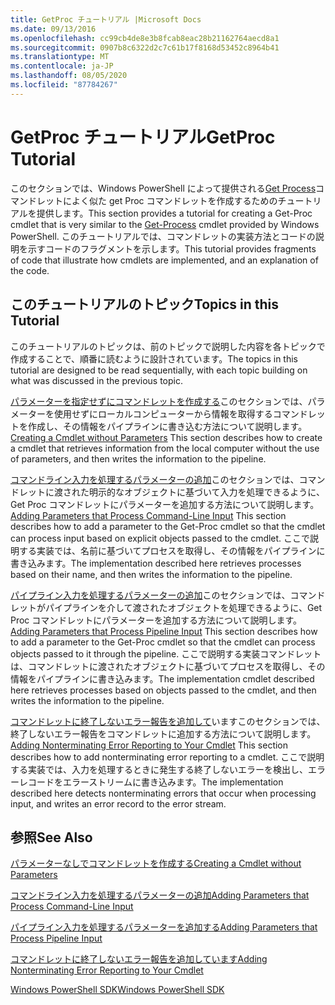 ```yaml
---
title: GetProc チュートリアル |Microsoft Docs
ms.date: 09/13/2016
ms.openlocfilehash: cc99cb4de8e3b8fcab8eac28b21162764aecd8a1
ms.sourcegitcommit: 0907b8c6322d2c7c61b17f8168d53452c8964b41
ms.translationtype: MT
ms.contentlocale: ja-JP
ms.lasthandoff: 08/05/2020
ms.locfileid: "87784267"
---
```

# <a name="getproc-tutorial"></a><span data-ttu-id="c8668-102">GetProc チュートリアル</span><span class="sxs-lookup"><span data-stu-id="c8668-102">GetProc Tutorial</span></span>

<span data-ttu-id="c8668-103">このセクションでは、Windows PowerShell によって提供される[Get Process](/powershell/module/Microsoft.PowerShell.Management/Get-Process)コマンドレットによく似た get Proc コマンドレットを作成するためのチュートリアルを提供します。</span><span class="sxs-lookup"><span data-stu-id="c8668-103">This section provides a tutorial for creating a Get-Proc cmdlet that is very similar to the [Get-Process](/powershell/module/Microsoft.PowerShell.Management/Get-Process) cmdlet provided by Windows PowerShell.</span></span> <span data-ttu-id="c8668-104">このチュートリアルでは、コマンドレットの実装方法とコードの説明を示すコードのフラグメントを示します。</span><span class="sxs-lookup"><span data-stu-id="c8668-104">This tutorial provides fragments of code that illustrate how cmdlets are implemented, and an explanation of the code.</span></span>

## <a name="topics-in-this-tutorial"></a><span data-ttu-id="c8668-105">このチュートリアルのトピック</span><span class="sxs-lookup"><span data-stu-id="c8668-105">Topics in this Tutorial</span></span>

<span data-ttu-id="c8668-106">このチュートリアルのトピックは、前のトピックで説明した内容を各トピックで作成することで、順番に読むように設計されています。</span><span class="sxs-lookup"><span data-stu-id="c8668-106">The topics in this tutorial are designed to be read sequentially, with each topic building on what was discussed in the previous topic.</span></span>

<span data-ttu-id="c8668-107">[パラメーターを指定せずにコマンドレットを作成する](./creating-a-cmdlet-without-parameters.md)このセクションでは、パラメーターを使用せずにローカルコンピューターから情報を取得するコマンドレットを作成し、その情報をパイプラインに書き込む方法について説明します。</span><span class="sxs-lookup"><span data-stu-id="c8668-107">[Creating a Cmdlet without Parameters](./creating-a-cmdlet-without-parameters.md) This section describes how to create a cmdlet that retrieves information from the local computer without the use of parameters, and then writes the information to the pipeline.</span></span>

<span data-ttu-id="c8668-108">[コマンドライン入力を処理するパラメーターの追加](./adding-parameters-that-process-command-line-input.md)このセクションでは、コマンドレットに渡された明示的なオブジェクトに基づいて入力を処理できるように、Get Proc コマンドレットにパラメーターを追加する方法について説明します。</span><span class="sxs-lookup"><span data-stu-id="c8668-108">[Adding Parameters that Process Command-Line Input](./adding-parameters-that-process-command-line-input.md) This section describes how to add a parameter to the Get-Proc cmdlet so that the cmdlet can process input based on explicit objects passed to the cmdlet.</span></span> <span data-ttu-id="c8668-109">ここで説明する実装では、名前に基づいてプロセスを取得し、その情報をパイプラインに書き込みます。</span><span class="sxs-lookup"><span data-stu-id="c8668-109">The implementation described here retrieves processes based on their name, and then writes the information to the pipeline.</span></span>

<span data-ttu-id="c8668-110">[パイプライン入力を処理するパラメーターの追加](./adding-parameters-that-process-pipeline-input.md)このセクションでは、コマンドレットがパイプラインを介して渡されたオブジェクトを処理できるように、Get Proc コマンドレットにパラメーターを追加する方法について説明します。</span><span class="sxs-lookup"><span data-stu-id="c8668-110">[Adding Parameters that Process Pipeline Input](./adding-parameters-that-process-pipeline-input.md) This section describes how to add a parameter to the Get-Proc cmdlet so that the cmdlet can process objects passed to it through the pipeline.</span></span> <span data-ttu-id="c8668-111">ここで説明する実装コマンドレットは、コマンドレットに渡されたオブジェクトに基づいてプロセスを取得し、その情報をパイプラインに書き込みます。</span><span class="sxs-lookup"><span data-stu-id="c8668-111">The implementation cmdlet described here retrieves processes based on objects passed to the cmdlet, and then writes the information to the pipeline.</span></span>

<span data-ttu-id="c8668-112">[コマンドレットに終了しないエラー報告を追加して](./adding-non-terminating-error-reporting-to-your-cmdlet.md)いますこのセクションでは、終了しないエラー報告をコマンドレットに追加する方法について説明します。</span><span class="sxs-lookup"><span data-stu-id="c8668-112">[Adding Nonterminating Error Reporting to Your Cmdlet](./adding-non-terminating-error-reporting-to-your-cmdlet.md) This section describes how to add nonterminating error reporting to a cmdlet.</span></span> <span data-ttu-id="c8668-113">ここで説明する実装では、入力を処理するときに発生する終了しないエラーを検出し、エラーレコードをエラーストリームに書き込みます。</span><span class="sxs-lookup"><span data-stu-id="c8668-113">The implementation described here detects nonterminating errors that occur when processing input, and writes an error record to the error stream.</span></span>

## <a name="see-also"></a><span data-ttu-id="c8668-114">参照</span><span class="sxs-lookup"><span data-stu-id="c8668-114">See Also</span></span>

[<span data-ttu-id="c8668-115">パラメーターなしでコマンドレットを作成する</span><span class="sxs-lookup"><span data-stu-id="c8668-115">Creating a Cmdlet without Parameters</span></span>](./creating-a-cmdlet-without-parameters.md)

[<span data-ttu-id="c8668-116">コマンドライン入力を処理するパラメーターの追加</span><span class="sxs-lookup"><span data-stu-id="c8668-116">Adding Parameters that Process Command-Line Input</span></span>](./adding-parameters-that-process-command-line-input.md)

[<span data-ttu-id="c8668-117">パイプライン入力を処理するパラメーターを追加する</span><span class="sxs-lookup"><span data-stu-id="c8668-117">Adding Parameters that Process Pipeline Input</span></span>](./adding-parameters-that-process-pipeline-input.md)

[<span data-ttu-id="c8668-118">コマンドレットに終了しないエラー報告を追加しています</span><span class="sxs-lookup"><span data-stu-id="c8668-118">Adding Nonterminating Error Reporting to Your Cmdlet</span></span>](./adding-non-terminating-error-reporting-to-your-cmdlet.md)

[<span data-ttu-id="c8668-119">Windows PowerShell SDK</span><span class="sxs-lookup"><span data-stu-id="c8668-119">Windows PowerShell SDK</span></span>](../windows-powershell-reference.md)
